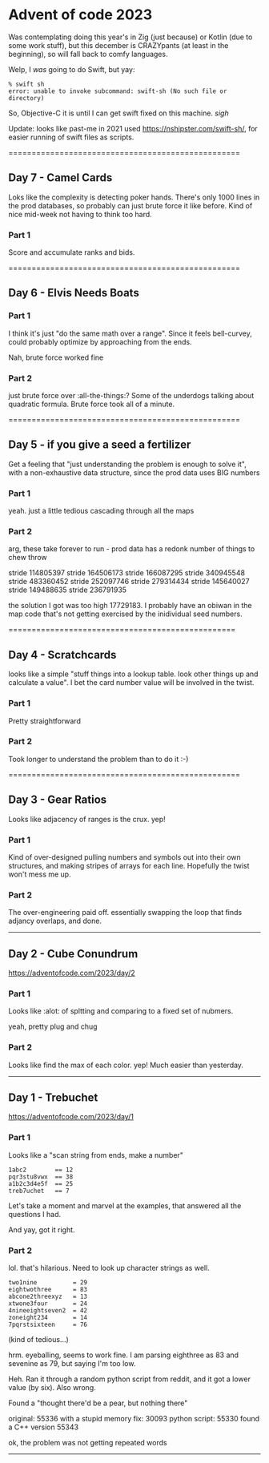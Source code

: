 # Advent of code 2023

Was contemplating doing this year's in Zig (just because) or Kotlin (due to
some work stuff), but this december is CRAZYpants (at least in the beginning),
so will fall back to comfy languages.

Welp, I *was* going to do Swift, but yay:

```
% swift sh
error: unable to invoke subcommand: swift-sh (No such file or directory)
```

So, Objective-C it is until I can get swift fixed on this machine. _sigh_

Update: looks like past-me in 2021 used https://nshipster.com/swift-sh/, 
for easier running of swift files as scripts.

==================================================
## Day 7 - Camel Cards

Loks like the complexity is detecting poker hands.  There's only 1000
lines in the prod databases, so probably can just brute force it
like before.  Kind of nice mid-week not having to think too hard.

### Part 1

Score and accumulate ranks and bids.



==================================================
## Day 6 - Elvis Needs Boats

### Part 1

I think it's just "do the same math over a range". Since it feels bell-curvey,
could probably optimize by approaching from the ends.

Nah, brute force worked fine

### Part 2

just brute force over :all-the-things:?  Some of the underdogs talking about
quadratic formula. Brute force took all of a minute.


==================================================
## Day 5 - if you give a seed a fertilizer

Get a feeling that "just understanding the problem is enough to solve it", with
a non-exhaustive data structure, since the prod data uses BIG numbers

### Part 1

yeah.  just a little tedious cascading through all the maps

### Part 2

arg, these take forever to run - prod data has a redonk number of things to chew throw

stride 114805397
stride 164506173
stride 166087295
stride 340945548
stride 483360452
stride 252097746
stride 279314434
stride 145640027
stride 149488635
stride 236791935

the solution I got was too high 17729183.  I probably have an obiwan in the
map code that's not getting exercised by the inidividual seed numbers.



=================================================
## Day 4 - Scratchcards

looks like a simple "stuff things into a lookup table.  look other things
up and calculate a value".  I bet the card number value will be involved
in the twist.


### Part 1

Pretty straightforward

### Part 2

Took longer to understand the problem than to do it :-)


==================================================
## Day 3 - Gear Ratios

Looks like adjacency of ranges is the crux.  yep!

### Part 1

Kind of over-designed pulling numbers and symbols out into their own structures,
and making stripes of arrays for each line.  Hopefully the twist won't mess me up.

### Part 2

The over-engineering paid off.  essentially swapping the loop that finds
adjancy overlaps, and done.


--------------------------------------------------
## Day 2 - Cube Conundrum

https://adventofcode.com/2023/day/2

### Part 1

Looks like :alot: of spltting and comparing to a fixed set of nubmers.

yeah, pretty plug and chug

### Part 2

Looks like find the max of each color.  yep!  Much easier than yesterday.


--------------------------------------------------
## Day 1 - Trebuchet

https://adventofcode.com/2023/day/1

### Part 1

Looks like a "scan string from ends, make a number"

```
1abc2        == 12
pqr3stu8vwx  == 38
a1b2c3d4e5f  == 25
treb7uchet   == 7
```

Let's take a moment and marvel at the examples, that answered all the
questions I had.

And yay, got it right.

### Part 2

lol.  that's hilarious.  Need to look up character strings as well.

```
two1nine          = 29
eightwothree      = 83
abcone2threexyz   = 13
xtwone3four       = 24
4nineeightseven2  = 42
zoneight234       = 14
7pqrstsixteen     = 76
```

(kind of tedious...)

hrm.  eyeballing, seems to work fine.  I am parsing eighthree as 83 and
sevenine as 79, but saying I'm too low.  

Heh. Ran it through a random python script from reddit, and it got a
lower value (by six). Also wrong.

Found a "thought there'd be a pear, but nothing there"

original: 55336
with a stupid memory fix: 30093
python script: 55330
found a C++ version 55343

ok, the problem was not getting repeated words

--------------------------------------------------

